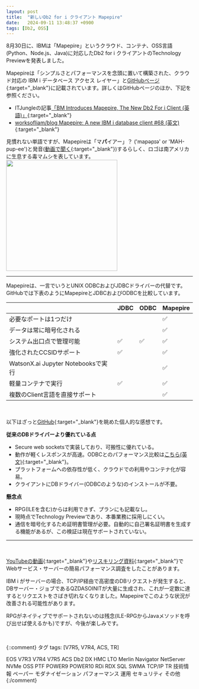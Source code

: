 ```yaml
---
layout: post
title:  "新しいDb2 for i クライアント Mapepire"
date:   2024-09-11 13:48:37 +0900
tags: [Db2, OSS]
---
```

8月30日に、IBMは「Mapepire」というクラウド、コンテナ、OSS言語(Python、Node.js、Java)に対応したDb2 for i クライアントのTechnology Previewを発表しました。

Mapepireは「シンプルさとパフォーマンスを念頭に置いて構築された、クラウド対応の IBM i データベース アクセス レイヤー」と[GitHubページ](https://mapepire-ibmi.github.io/){:target="_blank"}に記載されています。詳しくはGitHubページのほか、下記を参照ください。

- ITJungleの記事[「BM Introduces Mapepire, The New Db2 For i Client (英語)」](https://www.itjungle.com/2024/09/09/ibm-introduces-mapepire-the-new-db2-for-i-client/){:target="_blank"}
- [worksofliam/blog Mapepire: A new IBM i database client #68 (英文)](https://github.com/worksofliam/blog/issues/68){:target="_blank"}

見慣れない単語ですが、Mapepireは「マ**パ**イアー」？ ('mapəpɪə' or 'MAH-pup-ee')と発音([動画で聞く](https://www.youtube.com/watch?v=qIdnIyAFT8A){:target="_blank"})するらしく、ロゴは南アメリカに生息する毒マムシを表しています。
<img src="/GuriPages/image/2024-09-11_mapepire.png" width="300" />
<hr>
Mapepireは、一言でいうとUNIX ODBCおよびJDBCドライバーの代替です。GitHubでは下表のようにMapepireとJDBCおよびODBCを比較しています。

|                    |JDBC|ODBC|Mapepire|
|-------------------|--|--|--|
|必要なポートは1つだけ|  |  |✅|
|データは常に暗号化される|  |  |✅|
|システム出口点で管理可能|✅|✅|✅|
|強化されたCCSIDサポート|✅|	 |✅|
|WatsonX.ai Jupyter Notebooksで実行|   |  |✅|
|軽量コンテナで実行|✅|  |✅|
|複数のClient言語を直接サポート|  |   |✅|

<br>

以下はざっと[GitHub](https://mapepire-ibmi.github.io/){:target="_blank"}を眺めた個人的な感想です。

**従来のDBドライバーより優れている点**

- Secure web socketsで実装しており、可搬性に優れている。
- 動作が軽くレスポンスが高速。ODBCとのパフォーマンス比較は[こちら(英文)](https://github.com/worksofliam/blog/issues/69){:target="_blank"}。
- プラットフォームへの依存性が低く、クラウドでの利用やコンテナ化が容易。
- クライアントにDBドライバー(ODBCのような)のインストールが不要。

**懸念点**

- RPG(ILEを含む)からは利用できず、プランにも記載なし。
- 現時点でTechnology Previewであり、本番業務に採用しにくい。
- 通信を暗号化するため証明書管理が必要。自動的に自己署名証明書を生成する機能があるが、この検証は現在サポートされていない。

<hr>
<br>

[YouTubeの動画](https://youtu.be/RUOfH6U5tRk?t=1079){:target="_blank"}や[リスキリング資料](https://guricat.github.io/Web-Service-on-IBM-i/#/2_Web%E3%82%B5%E3%83%BC%E3%83%93%E3%82%B9%E6%A6%82%E8%A6%81?id=%e5%8f%82%e8%80%83-web%e3%82%b5%e3%83%bc%e3%83%93%e3%82%b9%e3%83%bb%e3%82%b5%e3%83%bc%e3%83%90%e3%83%bc%e3%81%ae%e3%83%91%e3%83%95%e3%82%a9%e3%83%bc%e3%83%9e%e3%83%b3%e3%82%b9){:target="_blank"}でWebサービス・サーバーの簡易パフォーマンス調査をしたことがあります。

IBM i がサーバーの場合、TCP/IP経由で高密度のDBリクエストが発生すると、DBサーバー・ジョブであるQZDASOINITが大量に生成され、これが一定数に達するとリクエストをさばき切れなくなりました。Mapepireでこのような状況が改善される可能性があります。

RPGがネイティブでサポートされないのは残念(ILE-RPGからJavaメソッドを呼び出せば使えるかも)ですが、今後が楽しみです。


<br>

{::comment}
タグ
tags: [V7R5, V7R4, ACS, TR]

EOS
V7R3
V7R4
V7R5
ACS
Db2
DX
HMC
LTO
Merlin
Navigator
NetServer
NVMe
OSS
PTF
POWER9
POWER10
RDi
RDX
SQL
SWMA
TCP/IP
TR
技術情報
ペーパー
モダナイゼーション
パフォーマンス
運用
セキュリティ
その他
{:/comment}
